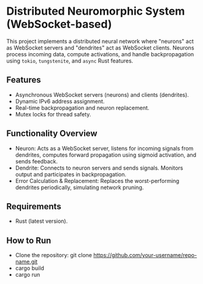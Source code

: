 # Distributed Neuromorphic System (WebSocket-based)

This project implements a distributed neural network where "neurons" act as WebSocket servers and "dendrites" act as WebSocket clients. Neurons process incoming data, compute activations, and handle backpropagation using `tokio`, `tungstenite`, and `async` Rust features.

## Features

- Asynchronous WebSocket servers (neurons) and clients (dendrites).
- Dynamic IPv6 address assignment.
- Real-time backpropagation and neuron replacement.
- Mutex locks for thread safety.

## Functionality Overview
- Neuron: Acts as a WebSocket server, listens for incoming signals from dendrites, computes forward propagation using sigmoid activation, and sends feedback.
- Dendrite: Connects to neuron servers and sends signals. Monitors output and participates in backpropagation.
- Error Calculation & Replacement: Replaces the worst-performing dendrites periodically, simulating network pruning.

## Requirements

- Rust (latest version).

## How to Run
- Clone the repository:
git clone https://github.com/your-username/repo-name.git
- cargo build 
- cargo run 

